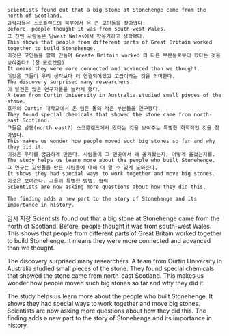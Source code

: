 ```
Scientists found out that a big stone at Stonehenge came from the north of Scotland.
과학자들은 스코틀랜드의 북부에서 온 큰 고인돌을 찾아냈다.
Before, people thought it was from south-west Wales.
그 전엔 사람들은 남west Wales에서 왔을거라고 생각했다.
This shows that people from different parts of Great Britain worked together to build Stonehenge.
이것은 고인돌을 함께 만들며 Greate Britain worked 의 다른 부분들로부터 왔다는 것을 보여준다? (잘 모르겠음)
It means they were more connected and advanced than we thought.
이것은 그들이 우리 생각보다 더 연결되어있고 고급이라는 것을 의미한다.
The discovery surprised many researchers.
이 발견은 많은 연구자들을 놀라게 했다.
A team from Curtin University in Australia studied small pieces of the stone.
호주의 Curtin 대학교에서 온 팀은 돌의 작은 부분들을 연구했다.
They found special chemicals that showed the stone came from north-east Scotland.
그들은 남동(north east?) 스코틀랜드에서 왔다는 것을 보여주는 특별한 화학적인 것을 찾아냈다.
This makes us wonder how people moved such big stones so far and why they did it.
이것은 우리를 궁금하게 만든다. 사람들이 그 먼곳에서 왜 옮겨왔는지, 어떻게 옮겼는지를.
The study helps us learn more about the people who built Stonehenge.
그 연구는 고인돌을 만든 사람들에 대해 더 알 수 있게 도와준다.
It shows they had special ways to work together and move big stones.
이것은 보여준다. 그들의 특별한 방법, 협력
Scientists are now asking more questions about how they did this.

The finding adds a new part to the story of Stonehenge and its importance in history.
```

임시 저장
Scientists found out that a big stone at Stonehenge came from the north of Scotland. Before, people thought it was from south-west Wales. This shows that people from different parts of Great Britain worked together to build Stonehenge. It means they were more connected and advanced than we thought.

The discovery surprised many researchers. A team from Curtin University in Australia studied small pieces of the stone. They found special chemicals that showed the stone came from north-east Scotland. This makes us wonder how people moved such big stones so far and why they did it.

The study helps us learn more about the people who built Stonehenge. It shows they had special ways to work together and move big stones. Scientists are now asking more questions about how they did this. The finding adds a new part to the story of Stonehenge and its importance in history.
